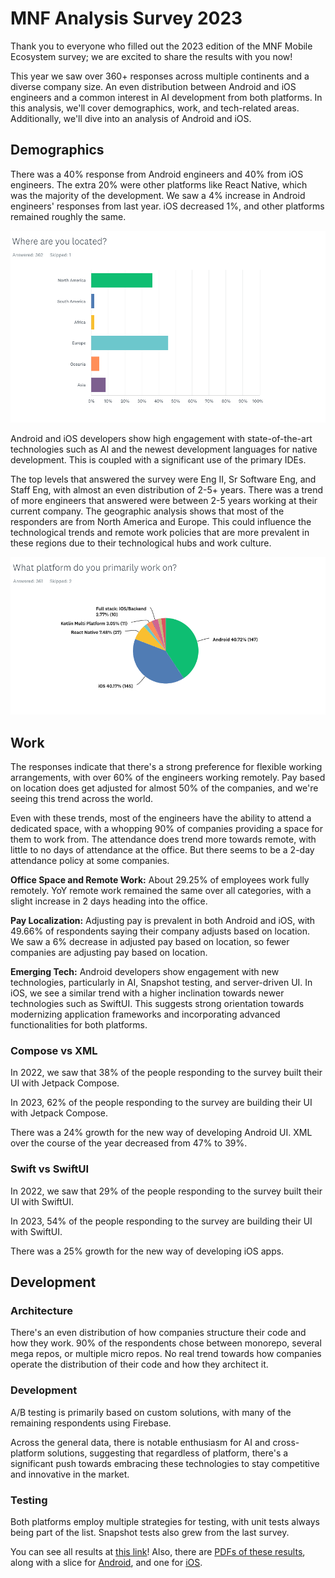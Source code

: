 # MNF Analysis Survey 2023

Thank you to everyone who filled out the 2023 edition of the MNF Mobile Ecosystem survey; we are excited to share the results with you now!

This year we saw over 360+ responses across multiple continents and a diverse company size. An even distribution between Android and iOS engineers and a common interest in AI development from both platforms. In this analysis, we'll cover demographics, work, and tech-related areas. Additionally, we'll dive into an analysis of Android and iOS.

## Demographics

There was a 40% response from Android engineers and 40% from iOS engineers. The extra 20% were other platforms like React Native, which was the majority of the development. We saw a 4% increase in Android engineers' responses from last year. iOS decreased 1%, and other platforms remained roughly the same.

![Location where engineers answered the survey from](location_data.png)

Android and iOS developers show high engagement with state-of-the-art technologies such as AI and the newest development languages for native development. This is coupled with a significant use of the primary IDEs.

The top levels that answered the survey were Eng II, Sr Software Eng, and Staff Eng, with almost an even distribution of 2-5+ years. There was a trend of more engineers that answered were between 2-5 years working at their current company. The geographic analysis shows that most of the responders are from North America and Europe. This could influence the technological trends and remote work policies that are more prevalent in these regions due to their technological hubs and work culture.

![Platform engineers work on](platform.png)

## Work

The responses indicate that there's a strong preference for flexible working arrangements, with over 60% of the engineers working remotely. Pay based on location does get adjusted for almost 50% of the companies, and we're seeing this trend across the world.

Even with these trends, most of the engineers have the ability to attend a dedicated space, with a whopping 90% of companies providing a space for them to work from. The attendance does trend more towards remote, with little to no days of attendance at the office. But there seems to be a 2-day attendance policy at some companies.

**Office Space and Remote Work:** About 29.25% of employees work fully remotely. YoY remote work remained the same over all categories, with a slight increase in 2 days heading into the office.

**Pay Localization:** Adjusting pay is prevalent in both Android and iOS, with 49.66% of respondents saying their company adjusts based on location. We saw a 6% decrease in adjusted pay based on location, so fewer companies are adjusting pay based on location.

**Emerging Tech:** Android developers show engagement with new technologies, particularly in AI, Snapshot testing, and server-driven UI. In iOS, we see a similar trend with a higher inclination towards newer technologies such as SwiftUI. This suggests strong orientation towards modernizing application frameworks and incorporating advanced functionalities for both platforms.

### Compose vs XML

In 2022, we saw that 38% of the people responding to the survey built their UI with Jetpack Compose.

In 2023, 62% of the people responding to the survey are building their UI with Jetpack Compose.

There was a 24% growth for the new way of developing Android UI. XML over the course of the year decreased from 47% to 39%.

### Swift vs SwiftUI

In 2022, we saw that 29% of the people responding to the survey built their UI with SwiftUI.

In 2023, 54% of the people responding to the survey are building their UI with SwiftUI.

There was a 25% growth for the new way of developing iOS apps.

## Development

### Architecture

There's an even distribution of how companies structure their code and how they work. 90% of the respondents chose between monorepo, several mega repos, or multiple micro repos. No real trend towards how companies operate the distribution of their code and how they architect it.

### Development

A/B testing is primarily based on custom solutions, with many of the remaining respondents using Firebase.

Across the general data, there is notable enthusiasm for AI and cross-platform solutions, suggesting that regardless of platform, there's a significant push towards embracing these technologies to stay competitive and innovative in the market.

### Testing

Both platforms employ multiple strategies for testing, with unit tests always being part of the list. Snapshot tests also grew from the last survey.

You can see all results at [this link](https://www.surveymonkey.com/results/SM-CTBcEukAWbC6G1j93_2B05Dg_3D_3D/)! Also, there are [PDFs of these results](MNF_survey_2023.pdf), along with a slice for [Android](Android_resonses.pdf), and one for [iOS](iOS_responses.pdf).
